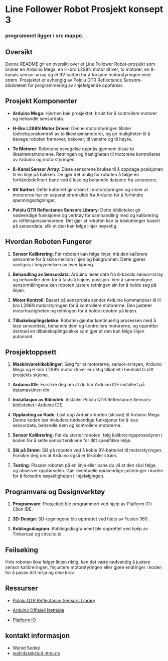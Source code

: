 # Line Follower Robot Prosjekt konsept 3
### programmet ligger i src mappe.
## Oversikt

Denne README gir en oversikt over et Line Follower Robot-prosjekt som bruker en Arduino Mega, en H-bro L298N motor
driver, to motorer, en 8-kanals sensor-array og et 9V batteri for å forsyne motorstyringen med strøm. Prosjektet er
avhengig av Pololu QTR Reflectance Sensors-biblioteket for programmering av linjefølgende oppførsel.


## Prosjekt Komponenter

- **Arduino Mega**: Hjernen bak prosjektet, brukt for å kontrollere motorer og behandle sensordata.

- **H-Bro L298N Motor Driver**: Denne motorstyringen tillater todireksjonskontroll av to likestrømsmotorer, og gir
  muligheten til å bevege roboten fremover, bakover, til venstre og til høyre.

- **To Motorer**: Robotens bevegelse oppnås gjennom disse to likestrømsmotorene. Retningen og hastigheten til motorene
  kontrolleres av Arduino og motorstyringen.

- **8-Kanal Sensor Array**: Disse sensorene brukes til å oppdage posisjonen til en linje på bakken. De gjør det mulig
  for roboten å følge en forhåndsdefinert bane ved å lese og behandle dataene fra sensorene.

- **9V Batteri**: Dette batteriet gir strøm til motorstyringen og sikrer at motorerne har en separat strømkilde fra
  Arduino for å forhindre spenningsstigninger.

- **Pololu QTR Reflectance Sensors Library**: Dette biblioteket gir nødvendige funksjoner og verktøy for samhandling med
  og kalibrering av refleksjonssensorene. Det gjør at roboten kan ta beslutninger basert på sensordata, slik at den kan
  følge linjer nøyaktig.

## Hvordan Roboten Fungerer

1. **Sensor Kalibrering**: Før roboten kan følge linjer, må den kalibrere sensorene for å skille mellom linjen og
   bakgrunnen. Dette gjøres vanligvis i begynnelsen av hver kjøring.

2. **Behandling av Sensordata**: Arduino leser data fra 8-kanals sensor-array og behandler dem for å fastslå linjens
   posisjon. Ved å sammenligne sensormålingene kan roboten justere retningen sin for å holde seg på linjen.

3. **Motor Kontroll**: Basert på sensordata sender Arduino kommandoer til H-bro L298N motorstyringen for å kontrollere
   motorerne. Den justerer motorhastigheten og retningen for å holde roboten på linjen.

4. **Tilbakekoplingsløkke**: Roboten gjentar kontinuerlig prosessen med å lese sensordata, behandle dem og kontrollere
   motorerne, og oppretter dermed en tilbakekoplingsløkke som gjør at den kan følge linjen autonomt.

## Prosjektoppsett

1. **Maskinvaretilkoblinger**: Sørg for at motorerne, sensor-arrayen, Arduino Mega og H-bro L298N motor driver er riktig
   tilkoblet i henhold til ditt prosjekts skjema.

2. **Arduino IDE**: Forsikre deg om at du har Arduino IDE installert på datamaskinen din.

3. **Installasjon av Bibliotek**: Installer Pololu QTR Reflectance Sensors-biblioteket i Arduino IDE.

4. **Opplasting av Kode**: Last opp Arduino-koden (skisse) til Arduino Mega. Denne koden bør inkludere nødvendige
   funksjoner for å lese sensordata, behandle dem og kontrollere motorerne.

5. **Sensor Kalibrering**: Før du starter roboten, følg kalibreringsprosedyren i koden for å sette sensortersklene for
   ditt spesifikke miljø.

6. **Slå på Strøm**: Slå på roboten ved å koble 9V-batteriet til motorstyringen. Forsikre deg om at Arduino også er
   tilkoblet strøm.

7. **Testing**: Plasser roboten på en linje eller bane du vil at den skal følge, og observer oppførselen. Gjør
   eventuelle nødvendige justeringer i koden for å forbedre nøyaktigheten i linjefølgingen.

## Programvare og Designverktøy

1. **Programvare**: Prosjektet ble programmert ved hjelp av Platform IO i Clion IDE.

2. **3D-Design**: 3D-tegningene ble opprettet ved hjelp av Fusion 360.

3. **Koblingsdiagram**: Koblingsdiagrammet ble opprettet ved hjelp av Tinkercad og circuito.io.

## Feilsøking

Hvis roboten ikke følger linjen riktig, kan det være nødvendig å justere sensor kalibreringen, finjustere motorstyringen
eller gjøre endringer i koden for å passe ditt miljø og dine krav.

## Ressurser

- [Pololu QTR Reflectance Sensors Library](https://github.com/pololu/qtr-sensors-arduino#arduino-library-for-the-pololu-qtr-reflectance-sensors)

- [Arduino Offisiell Nettside](https://store.arduino.cc/products/arduino-mega-2560-rev3?queryID=undefined)

- [Platform IO](https://platformio.org/)

## kontakt informasjon

- Wahid Sediqi
- wahidas@stud.ntnu.no

